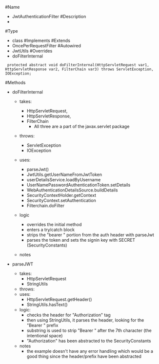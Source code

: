 #Name
- JwtAuthenticationFilter
#Description
- 
#Type
- class
#Implements
#Extends
- OncePerRequestFilter
#Autowired
- JwtUtils
#Overrides
- doFilterInternal
```
 protected abstract void doFilterInternal(HttpServletRequest var1, HttpServletResponse var2, FilterChain var3) throws ServletException, IOException;
 ```
#Methods
- doFilterInternal
    - takes:
        - HttpServletRequest,
        - HttpServletResponse,
        - FilterChain
            - All three are a part of the javax.servlet package
    - throws:
        - ServletException
        - IOException
    - uses:
        - parseJwt()
        - JwtUtils.getUserNameFromJwtToken
        - userDetailsService.loadByUsername
        - UserNamePasswordAuthenticationToken.setDetails
        - WebAuthenticationDetailsSource.buildDetails
        - SecurityContextHolder.getContext
        - SecurityContext.setAuthentication
        - Filterchain.doFilter
    - logic
        - overrides the initial method
        - enters a try/catch block
        - strips the "bearer " portion from the auth header with parseJwt
        - parses the token and sets the signin key with SECRET (SecurityConstants)
      


    - notes
    

- parseJWT
    - takes:
        - HttpServletRequest
        - StringUtils
    - throws:
    - uses: 
        - HttpServletRequest.getHeader()
        - StringUtils.hasText()
    - logic:
        - checks the header for "Authorization" tag
        - then using StringUtils, it parses the header, looking for the "Bearer " prefix
        - substring is used to strip "Bearer " after the 7th character (the intentional space)  
        - "Authorization" has been abstracted to the SecurityConstants
    - notes  
        - the example doesn't have any error handling which would be a good thing since the header/prefix have been abstracted


